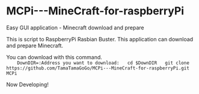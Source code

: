# MCPi---MineCraft-for-raspberryPi
Easy GUI application - Minecraft download and prepare 

This is script to RaspberryPi Rasbian Buster.
This application can download and prepare Minecraft.

You can download with this command.  
`    DownDIR=:Address you want to download:  
    cd $DownDIR  
    git clone https://github.com/TamaTamaGoGo/MCPi---MineCraft-for-raspberryPi.git MCPi`
    

Now Developing!
